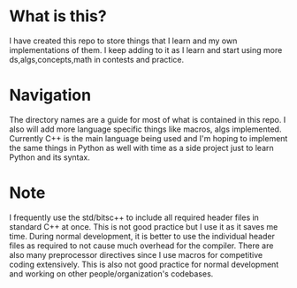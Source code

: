 # What is this?
I have created this repo to store things that I learn and my own implementations of them. I keep adding to it as I learn and start using more ds,algs,concepts,math in contests and practice.

# Navigation
The directory names are a guide for most of what is contained in this repo. I also will add more language specific things like macros, algs implemented. Currently C++ is the main language being used and I'm hoping to implement the same things in Python as well with time as a side project just to learn Python and its syntax.

# Note
I frequently use the std/bitsc++ to include all required header files in standard C++ at once. This is not good practice but I use it as it saves me time. During normal development, it is better to use the individual header files as required to not cause much overhead for the compiler.
There are also many preprocessor directives since I use macros for competitive coding extensively. This is also not good practice for normal development and working on other people/organization's codebases.

